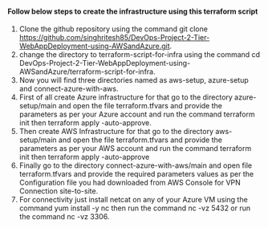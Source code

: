 #### Follow below steps to create the infrastructure using this terraform script
1. Clone the github repository using the command git clone https://github.com/singhritesh85/DevOps-Project-2-Tier-WebAppDeployment-using-AWSandAzure.git.
2. change the directory to terraform-script-for-infra using the command cd DevOps-Project-2-Tier-WebAppDeployment-using-AWSandAzure/terraform-script-for-infra.
3. Now you will find three directories named as aws-setup, azure-setup and connect-azure-with-aws.
4. First of all create Azure infrastructure for that go to the directory azure-setup/main and open the file terraform.tfvars and provide the parameters as per your Azure account and run the command terraform init then terraform apply -auto-approve.
5. Then create AWS Infrastructure for that go to the directory aws-setup/main and open the file terraform.tfvars and provide the parameters as per your AWS account and run the command terraform init then terraform apply -auto-approve
6. Finally go to the directory connect-azure-with-aws/main and open file terraform.tfvars and provide the required parameters values as per the Configuration file you had downloaded from AWS Console for VPN Connection site-to-site.
7. For connectivity just install netcat on any of your Azure VM using the command yum install -y nc then run the command nc -vz <endpoint for PostgreSQL RDS> 5432 or run the command nc -vz <endpoint for MySQL RDS> 3306.
